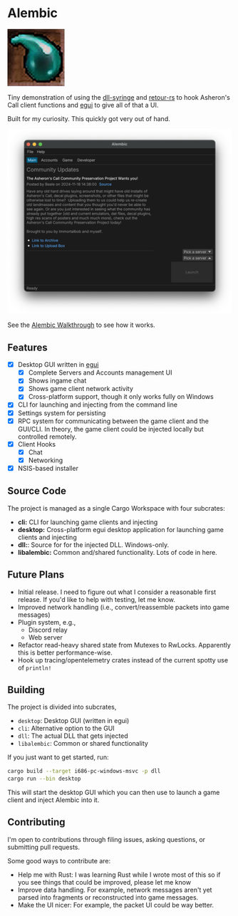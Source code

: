 # Alembic

![Alembic Logo](./crates/desktop/assets/logo.png)

Tiny demonstration of using the [dll-syringe](https://github.com/OpenByteDev/dll-syringe/) and [retour-rs](https://github.com/Hpmason/retour-rs) to hook Asheron's Call client functions and [egui](https://www.egui.rs) to give all of that a UI.

Built for my curiosity.
This quickly got very out of hand.

![](./docs/screenshot_macos.png)

See the [Alembic Walkthrough](https://www.youtube.com/watch?v=Q9_YcRT3qpg) to see how it works.

## Features

- [x] Desktop GUI written in [egui](https://www.egui.rs)
  - [x] Complete Servers and Accounts management UI
  - [x] Shows ingame chat
  - [x] Shows game client network activity
  - [x] Cross-platform support, though it only works fully on Windows
- [x] CLI for launching and injecting from the command line
- [x] Settings system for persisting
- [x] RPC system for communicating between the game client and the GUI/CLI. In theory, the game client could be injected locally but controlled remotely.
- [x] Client Hooks
  - [x] Chat
  - [x] Networking
- [x] NSIS-based installer

## Source Code

The project is managed as a single Cargo Workspace with four subcrates:

- **cli:** CLI for launching game clients and injecting
- **desktop:** Cross-platform egui desktop application for launching game clients and injecting
- **dll:**: Source for for the injected DLL. Windows-only.
- **libalembic:** Common and/shared functionality. Lots of code in here.

## Future Plans

- Initial release. I need to figure out what I consider a reasonable first release. If you'd like to help with testing, let me know.
- Improved network handling (i.e., convert/reassemble packets into game messages)
- Plugin system, e.g.,
  - Discord relay
  - Web server
- Refactor read-heavy shared state from Mutexes to RwLocks. Apparently this is better performance-wise.
- Hook up tracing/opentelemetry crates instead of the current spotty use of `println!`

## Building

The project is divided into subcrates,

- `desktop`: Desktop GUI (written in egui)
- `cli`: Alternative option to the GUI
- `dll`: The actual DLL that gets injected
- `libalembic`: Common or shared functionality

If you just want to get started, run:

```sh
cargo build --target i686-pc-windows-msvc -p dll
cargo run --bin desktop
```

This will start the desktop GUI which you can then use to launch a game client and inject Alembic into it.

## Contributing

I'm open to contributions through filing issues, asking questions, or submitting pull requests.

Some good ways to contribute are:

- Help me with Rust: I was learning Rust while I wrote most of this so if you see things that could be improved, please let me know
- Improve data handling. For example, network messages aren't yet parsed into fragments or reconstructed into game messages.
- Make the UI nicer: For example, the packet UI could be way better.
